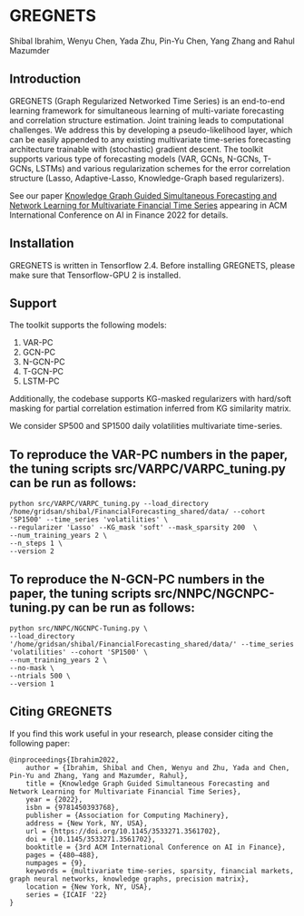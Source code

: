 # GREGNETS

Shibal Ibrahim, Wenyu Chen, Yada Zhu, Pin-Yu Chen, Yang Zhang and Rahul Mazumder

## Introduction

GREGNETS (Graph Regularized Networked Time Series) is an end-to-end learning framework for simultaneous learning of multi-variate forecasting and correlation structure estimation. Joint training leads to computational challenges. We address this by developing a pseudo-likelihood layer, which can be easily appended to any existing multivariate time-series forecasting architecture trainable with (stochastic) gradient descent. The toolkit supports various type of forecasting models (VAR, GCNs, N-GCNs, T-GCNs, LSTMs) and various regularization schemes for the error correlation structure (Lasso, Adaptive-Lasso, Knowledge-Graph based regularizers). 

See our paper [Knowledge Graph Guided Simultaneous Forecasting and Network Learning for Multivariate Financial Time Series](https://dl.acm.org/doi/10.1145/3533271.3561702) appearing in ACM International Conference on AI in Finance 2022 for details.

## Installation
GREGNETS is written in Tensorflow 2.4. Before installing GREGNETS, please make sure that Tensorflow-GPU 2 is installed.

## Support
The toolkit supports the following models:
1. VAR-PC
2. GCN-PC
3. N-GCN-PC
4. T-GCN-PC
5. LSTM-PC

Additionally, the codebase supports KG-masked regularizers with hard/soft masking for partial correlation estimation inferred from KG similarity matrix.

We consider SP500 and SP1500 daily volatilities multivariate time-series.

## To reproduce the VAR-PC numbers in the paper, the tuning scripts src/VARPC/VARPC_tuning.py can be run as follows:
```
python src/VARPC/VARPC_tuning.py --load_directory /home/gridsan/shibal/FinancialForecasting_shared/data/ --cohort 'SP1500' --time_series 'volatilities' \
--regularizer 'Lasso' --KG_mask 'soft' --mask_sparsity 200  \
--num_training_years 2 \
--n_steps 1 \
--version 2 
```

## To reproduce the N-GCN-PC numbers in the paper, the tuning scripts src/NNPC/NGCNPC-tuning.py can be run as follows:
```
python src/NNPC/NGCNPC-Tuning.py \
--load_directory '/home/gridsan/shibal/FinancialForecasting_shared/data/' --time_series 'volatilities' --cohort 'SP1500' \
--num_training_years 2 \
--no-mask \
--ntrials 500 \
--version 1
```

## Citing GREGNETS
If you find this work useful in your research, please consider citing the following paper:

```
@inproceedings{Ibrahim2022,
    author = {Ibrahim, Shibal and Chen, Wenyu and Zhu, Yada and Chen, Pin-Yu and Zhang, Yang and Mazumder, Rahul},
    title = {Knowledge Graph Guided Simultaneous Forecasting and Network Learning for Multivariate Financial Time Series},
    year = {2022},
    isbn = {9781450393768},
    publisher = {Association for Computing Machinery},
    address = {New York, NY, USA},
    url = {https://doi.org/10.1145/3533271.3561702},
    doi = {10.1145/3533271.3561702},
    booktitle = {3rd ACM International Conference on AI in Finance},
    pages = {480–488},
    numpages = {9},
    keywords = {multivariate time-series, sparsity, financial markets, graph neural networks, knowledge graphs, precision matrix},
    location = {New York, NY, USA},
    series = {ICAIF '22}
}
```


